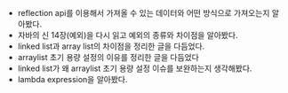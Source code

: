 - reflection api를 이용해서 가져올 수 있는 데이터와 어떤 방식으로 가져오는지 알아봤다.
- 자바의 신 14장(예외)을 다시 읽고 예외의 종류와 차이점을 알아봤다.
- linked list과 array list의 차이점을 정리한 글을 다듬었다.
- arraylist 초기 용량 설정의 이유를 정리한 글을 다듬었다
- linked list가 왜 arraylist 초기 용량 설정 이슈를 보완하는지 생각해봤다.
- lambda expression을 알아봤다.
